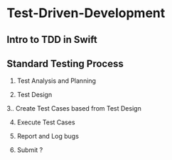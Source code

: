# Test-Driven-Development

Intro to TDD in Swift
--------



Standard Testing Process
---------

1. Test Analysis and Planning

2. Test Design

3.. Create Test Cases based from Test Design 

4. Execute Test Cases

5. Report and Log bugs 

6. Submit ?
